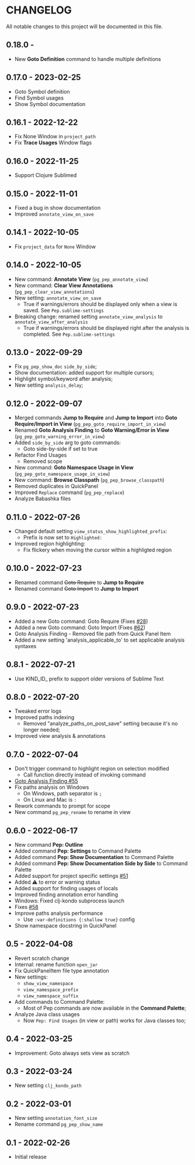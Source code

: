 # CHANGELOG

All notable changes to this project will be documented in this file.

## 0.18.0 -
- New **Goto Definition** command to handle multiple definitions

## 0.17.0 - 2023-02-25
- Goto Symbol definition
- Find Symbol usages
- Show Symbol documentation

## 0.16.1 - 2022-12-22
- Fix None Window in `project_path`
- Fix **Trace Usages** Window flags

## 0.16.0 - 2022-11-25
- Support Clojure Sublimed

## 0.15.0 - 2022-11-01
- Fixed a bug in show documentation
- Improved `annotate_view_on_save`

## 0.14.1 - 2022-10-05
- Fix `project_data` for `None` Window

## 0.14.0 - 2022-10-05
- New command: **Annotate View** (`pg_pep_annotate_view`)
- New command: **Clear View Annotations** (`pg_pep_clear_view_annotations`)
- New setting: `annotate_view_on_save`
	- True if warnings/errors should be displayed only when a view is saved. See `Pep.sublime-settings`
- Breaking change: renamed setting `annotate_view_analysis` to `annotate_view_after_analysis`
	- True if warnings/errors should be displayed right after the analysis is completed. See `Pep.sublime-settings`

## 0.13.0 - 2022-09-29
- Fix `pg_pep_show_doc` `side_by_side`;
- Show documentation: added support for multiple cursors;
- Highlight symbol/keyword after analysis;
- New setting `analysis_delay`;

## 0.12.0 - 2022-09-07
- Merged commands **Jump to Require** and **Jump to Import** into **Goto Require/Import in View** (`pg_pep_goto_require_import_in_view`)
- Renamed **Goto Analysis Finding** to **Goto Warning/Error in View** (`pg_pep_goto_warning_error_in_view`)
- Added `side_by_side` arg to goto commands:
	- Goto side-by-side if set to true
- Refactor Find Usages
	- Removed scope
- New command: **Goto Namespace Usage in View** (`pg_pep_goto_namespace_usage_in_view`)
- New command: **Browse Classpath** (`pg_pep_browse_classpath`)
- Removed duplicates in QuickPanel
- Improved `Replace` command (`pg_pep_replace`)
- Analyze Babashka files

## 0.11.0 - 2022-07-26
- Changed default setting `view_status_show_highlighted_prefix`:
	- Prefix is now set to `Highlighted: `
- Improved region highlighting:
	- Fix flickery when moving the cursor within a highligted region

## 0.10.0 - 2022-07-23
- Renamed command ~~Goto Require~~ to **Jump to Require**
- Renamed command ~~Goto Import~~ to **Jump to Import**

## 0.9.0 - 2022-07-23
- Added a new Goto command: Goto Require (Fixes [#28](https://github.com/pedrorgirardi/Pep/issues/28))
- Added a new Goto command: Goto Import (Fixes [#62](https://github.com/pedrorgirardi/Pep/issues/62))
- Goto Analysis Finding - Removed file path from Quick Panel Item
- Added a new setting 'analysis_applicable_to' to set applicable analysis syntaxes

## 0.8.1 - 2022-07-21
- Use KIND_ID_ prefix to support older versions of Sublime Text

## 0.8.0 - 2022-07-20
- Tweaked error logs
- Improved paths indexing
	- Removed "analyze_paths_on_post_save" setting because it's no longer needed;
- Improved view analysis & annotations

## 0.7.0 - 2022-07-04
- Don't trigger command to highlight region on selection modified
	- Call function directly instead of invoking command
- [Goto Analysis Finding #55](https://github.com/pedrorgirardi/Pep/issues/55)
- Fix paths analysis on Windows
	- On Windows, path separator is `;`
	- On Linux and Mac is `:`
- Rework commands to prompt for scope
- New command `pg_pep_rename` to rename in view

## 0.6.0 - 2022-06-17
- New command **Pep: Outline**
- Added command **Pep: Settings** to Command Palette
- Added command **Pep: Show Documentation** to Command Palette
- Added command **Pep: Show Documentation Side by Side** to Command Palette
- Added support for project specific settings [#51](https://github.com/pedrorgirardi/Pep/issues/53)
- Added ⚠ to error or warning status
- Added support for finding usages of locals
- Improved finding annotation error handling
- Windows: Fixed clj-kondo subprocess launch
- Fixes [#58](https://github.com/pedrorgirardi/Pep/issues/58)
- Improve paths analysis performance
	- Use `:var-definitions {:shallow true}` config
- Show namespace docstring in QuickPanel

## 0.5 - 2022-04-08
- Revert scratch change
- Internal: rename function `open_jar`
- Fix QuickPanelItem file type annotation
- New settings:
	- `show_view_namespace`
	- `view_namespace_prefix`
	- `view_namespace_suffix`
- Add commands to Command Palette:
	- Most of Pep commands are now available in the **Command Palette**;
- Analyze Java class usages
	- Now `Pep: Find Usages` (in view or path) works for Java classes too;

## 0.4 - 2022-03-25
- Improvement: Goto always sets view as scratch

## 0.3 - 2022-03-24
- New setting `clj_kondo_path`

## 0.2 - 2022-03-01
- New setting `annotation_font_size`
- Rename command `pg_pep_show_name`

## 0.1 - 2022-02-26
- Initial release
